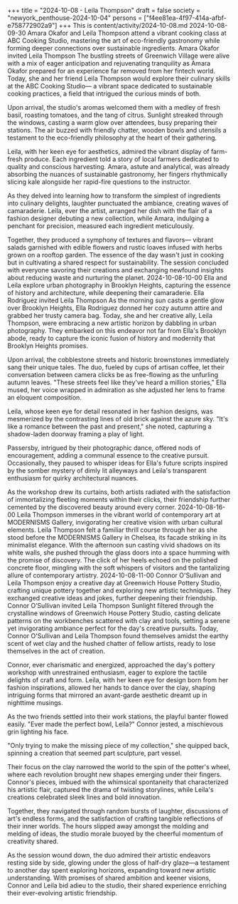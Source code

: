+++
title = "2024-10-08 - Leila Thompson"
draft = false
society = "newyork_penthouse-2024-10-04"
persons = ["f4ee81ea-4f97-414a-afbf-e758772902a9"]
+++
This is content/activity/2024-10-08.md
2024-10-08-09-30
Amara Okafor and Leila Thompson attend a vibrant cooking class at ABC Cooking Studio, mastering the art of eco-friendly gastronomy while forming deeper connections over sustainable ingredients.
Amara Okafor invited Leila Thompson
The bustling streets of Greenwich Village were alive with a mix of eager anticipation and rejuvenating tranquility as Amara Okafor prepared for an experience far removed from her fintech world. Today, she and her friend Leila Thompson would explore their culinary skills at the ABC Cooking Studio— a vibrant space dedicated to sustainable cooking practices, a field that intrigued the curious minds of both.

Upon arrival, the studio's aromas welcomed them with a medley of fresh basil, roasting tomatoes, and the tang of citrus. Sunlight streaked through the windows, casting a warm glow over attendees, busy preparing their stations. The air buzzed with friendly chatter, wooden bowls and utensils a testament to the eco-friendly philosophy at the heart of their gathering.

Leila, with her keen eye for aesthetics, admired the vibrant display of farm-fresh produce. Each ingredient told a story of local farmers dedicated to quality and conscious harvesting. Amara, astute and analytical, was already absorbing the nuances of sustainable gastronomy, her fingers rhythmically slicing kale alongside her rapid-fire questions to the instructor.

As they delved into learning how to transform the simplest of ingredients into culinary delights, laughter punctuated the ambiance, creating waves of camaraderie. Leila, ever the artist, arranged her dish with the flair of a fashion designer debuting a new collection, while Amara, indulging a penchant for precision, measured each ingredient meticulously.

Together, they produced a symphony of textures and flavors— vibrant salads garnished with edible flowers and rustic loaves infused with herbs grown on a rooftop garden. The essence of the day wasn't just in cooking but in cultivating a shared respect for sustainability. The session concluded with everyone savoring their creations and exchanging newfound insights about reducing waste and nurturing the planet.
2024-10-08-10-00
Ella and Leila explore urban photography in Brooklyn Heights, capturing the essence of history and architecture, while deepening their camaraderie.
Ella Rodriguez invited Leila Thompson
As the morning sun casts a gentle glow over Brooklyn Heights, Ella Rodriguez donned her cozy autumn attire and grabbed her trusty camera bag. Today, she and her creative ally, Leila Thompson, were embracing a new artistic horizon by dabbling in urban photography. They embarked on this endeavor not far from Ella's Brooklyn abode, ready to capture the iconic fusion of history and modernity that Brooklyn Heights promises. 

Upon arrival, the cobblestone streets and historic brownstones immediately sang their unique tales. The duo, fueled by cups of artisan coffee, let their conversation between camera clicks be as free-flowing as the unfurling autumn leaves. "These streets feel like they've heard a million stories," Ella mused, her voice wrapped in admiration as she adjusted her lens to frame an eloquent composition.

Leila, whose keen eye for detail resonated in her fashion designs, was mesmerized by the contrasting lines of old brick against the azure sky. "It's like a romance between the past and present," she noted, capturing a shadow-laden doorway framing a play of light. 

Passersby, intrigued by their photographic dance, offered nods of encouragement, adding a communal essence to the creative pursuit. Occasionally, they paused to whisper ideas for Ella's future scripts inspired by the somber mystery of dimly lit alleyways and Leila's transparent enthusiasm for quirky architectural nuances. 

As the workshop drew its curtains, both artists radiated with the satisfaction of immortalizing fleeting moments within their clicks, their friendship further cemented by the discovered beauty around every corner.
2024-10-08-16-00
Leila Thompson immerses in the vibrant world of contemporary art at MODERNISMS Gallery, invigorating her creative vision with urban cultural elements.
Leila Thompson felt a familiar thrill course through her as she stood before the MODERNISMS Gallery in Chelsea, its facade striking in its minimalist elegance. With the afternoon sun casting vivid shadows on its white walls, she pushed through the glass doors into a space humming with the promise of discovery. The click of her heels echoed on the polished concrete floor, mingling with the soft whispers of visitors and the tantalizing allure of contemporary artistry.
2024-10-08-11-00
Connor O'Sullivan and Leila Thompson enjoy a creative day at Greenwich House Pottery Studio, crafting unique pottery together and exploring new artistic techniques. They exchanged creative ideas and jokes, further deepening their friendship.
Connor O’Sullivan invited Leila Thompson
Sunlight filtered through the crystalline windows of Greenwich House Pottery Studio, casting delicate patterns on the workbenches scattered with clay and tools, setting a serene yet invigorating ambiance perfect for the day's creative pursuits. Today, Connor O'Sullivan and Leila Thompson found themselves amidst the earthy scent of wet clay and the hushed chatter of fellow artists, ready to lose themselves in the act of creation.

Connor, ever charismatic and energized, approached the day's pottery workshop with unrestrained enthusiasm, eager to explore the tactile delights of craft and form. Leila, with her keen eye for design born from her fashion inspirations, allowed her hands to dance over the clay, shaping intriguing forms that mirrored an avant-garde aesthetic dreamt up in nighttime musings.

As the two friends settled into their work stations, the playful banter flowed easily. "Ever made the perfect bowl, Leila?" Connor jested, a mischievous grin lighting his face.

"Only trying to make the missing piece of my collection," she quipped back, spinning a creation that seemed part sculpture, part vessel.

Their focus on the clay narrowed the world to the spin of the potter's wheel, where each revolution brought new shapes emerging under their fingers. Connor's pieces, imbued with the whimsical spontaneity that characterized his artistic flair, captured the drama of twisting storylines, while Leila's creations celebrated sleek lines and bold innovation.

Together, they navigated through random bursts of laughter, discussions of art's endless forms, and the satisfaction of crafting tangible reflections of their inner worlds. The hours slipped away amongst the molding and melding of ideas, the studio morale buoyed by the cheerful momentum of creativity shared.

As the session wound down, the duo admired their artistic endeavors resting side by side, glowing under the gloss of half-dry glaze—a testament to another day spent exploring horizons, expanding toward new artistic understanding. With promises of shared ambition and keener visions, Connor and Leila bid adieu to the studio, their shared experience enriching their ever-evolving artistic friendship.
